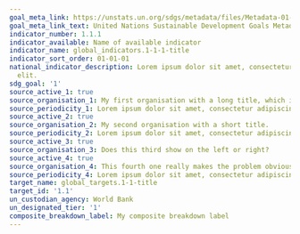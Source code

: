 ```yaml
---
goal_meta_link: https://unstats.un.org/sdgs/metadata/files/Metadata-01-01-01a.pdf
goal_meta_link_text: United Nations Sustainable Development Goals Metadata (pdf 894kB)
indicator_number: 1.1.1
indicator_available: Name of available indicator
indicator_name: global_indicators.1-1-1-title
indicator_sort_order: 01-01-01
national_indicator_description: Lorem ipsum dolor sit amet, consectetur adipiscing
  elit.
sdg_goal: '1'
source_active_1: true
source_organisation_1: My first organisation with a long title, which in the past has caused the 3rd source to end up displaying on the right, with empty space on the left. This long text is provided to test that this has been fixed.
source_periodicity_1: Lorem ipsum dolor sit amet, consectetur adipiscing elit.
source_active_2: true
source_organisation_2: My second organisation with a short title.
source_periodicity_2: Lorem ipsum dolor sit amet, consectetur adipiscing elit. Lorem ipsum dolor sit amet, consectetur adipiscing elit. Lorem ipsum dolor sit amet, consectetur adipiscing elit.
source_active_3: true
source_organisation_3: Does this third show on the left or right?
source_active_4: true
source_organisation_4: This fourth one really makes the problem obvious, if the third one was on the right.
source_periodicity_4: Lorem ipsum dolor sit amet, consectetur adipiscing elit. Lorem ipsum dolor sit amet, consectetur adipiscing elit. Lorem ipsum dolor sit amet, consectetur adipiscing elit. Lorem ipsum dolor sit amet, consectetur adipiscing elit.
target_name: global_targets.1-1-title
target_id: '1.1'
un_custodian_agency: World Bank
un_designated_tier: '1'
composite_breakdown_label: My composite breakdown label
---
```

